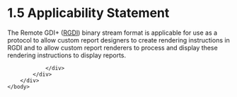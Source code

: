 <html dir="LTR" xmlns:mshelp="http://msdn.microsoft.com/mshelp" xmlns:ddue="http://ddue.schemas.microsoft.com/authoring/2003/5" xmlns:xlink="http://www.w3.org/1999/xlink" xmlns:tool="http://www.microsoft.com/tooltip">
    <head>
        <meta http-equiv="Content-Type" content="text/html; CHARSET=utf-8"></meta>
        <meta name="save" content="history"></meta>
        <title>1.5 Applicability Statement</title>
        <xml>
            <mshelp:toctitle title="1.5 Applicability Statement"></mshelp:toctitle>
            <mshelp:rltitle title="[MS-RGDI]: Applicability Statement"></mshelp:rltitle>
            <mshelp:keyword index="A" term="52da1cbd-8cb0-40c2-aa8e-0c1390a0c343"></mshelp:keyword>
            <mshelp:attr name="DCSext.ContentType" value="open specification"></mshelp:attr>
            <mshelp:attr name="AssetID" value="52da1cbd-8cb0-40c2-aa8e-0c1390a0c343"></mshelp:attr>
            <mshelp:attr name="TopicType" value="kbRef"></mshelp:attr>
            <mshelp:attr name="DCSext.Title" value="[MS-RGDI]: Applicability Statement" />
        </xml>
    </head>
    <body>
        <div id="header">
            <h1 class="heading">1.5 Applicability Statement</h1>
        </div>
        <div id="mainSection">
            <div id="mainBody">
                <div id="allHistory" class="saveHistory"></div>
                <div id="sectionSection0" class="section" name="collapseableSection">
                    

<p>The Remote GDI+ (<a href="557e6223-9107-4be3-9f7c-b83beb5d16fc.html#gt_3b4b2dcd-d68b-47da-9487-52e52fc60057">RGDI</a>) binary stream format
is applicable for use as a protocol to allow custom report designers to create
rendering instructions in RGDI and to allow custom report renderers to process
and display these rendering instructions to display reports.</p>


                </div>
            </div>
        </div>
    </body>
</html>